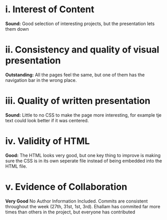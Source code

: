 # i. Interest of Content
  **Sound:** Good selection of interesting projects, but the presentation lets them down 

# ii. Consistency and quality of visual presentation
 **Outstanding:** All the pages feel the same, but one of them has the navigation bar in the wrong place.

# iii. Quality of written presentation
  **Sound:** Little to no CSS to make the page more interesting, for example tje text could look better if it was centered.

# iv. Validity of HTML
  **Good:** The HTML looks very good, but one key thing to improve is making sure the CSS is in its own seperate file instead of being embedded into the HTML file.

# v. Evidence of Collaboration
  **Very Good** No Author Information Included. Commits are consistent throughout the week (27th, 31st, 1st, 3rd). Ehallam has commited far more times than others in the project, but everyone has contributed